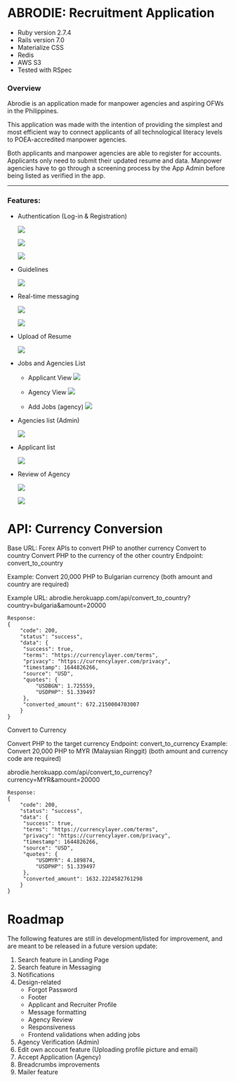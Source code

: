 # ABRODIE: Recruitment Application

* Ruby version 2.7.4
* Rails version 7.0
* Materialize CSS
* Redis
* AWS S3
* Tested with RSpec

### Overview

Abrodie is an application made for manpower agencies and aspiring OFWs in the Philippines.

This application was made with the intention of providing the simplest and most efficient way to connect applicants of all technological literacy levels to POEA-accredited manpower agencies.

Both applicants and manpower agencies are able to register for accounts. 
Applicants only need to submit their updated resume and data.
Manpower agencies have to go through a screening process by the App Admin before being listed as verified in the app. 

<hr/>

### Features:

* Authentication (Log-in & Registration)

  ![](app/assets/images/docs/abrodie-landing.png)
  
  ![](app/assets/images/docs/abrodie-signup1.png)
  
  ![](app/assets/images/docs/abrodie-signup2.png)
  
* Guidelines

  ![](app/assets/images/docs/abrodie-guidelines.png)
  
* Real-time messaging

  ![](app/assets/images/docs/abrodie-msg1.png)
  
  ![](app/assets/images/docs/abrodie-msg2.png)
  
* Upload of Resume

  ![](app/assets/images/docs/abrodie-resume.png)
  
* Jobs and Agencies List
  * Applicant View
  ![](app/assets/images/docs/abrodie-appjobs.png)
  
  * Agency View
  ![](app/assets/images/docs/abrodie-agencyjobs.png)
  
  * Add Jobs (agency)
  ![](app/assets/images/docs/abrodie-newjob.png)
  
* Agencies list (Admin)
 
  ![](app/assets/images/docs/abrodie-agencies.png)

* Applicant list

  ![](app/assets/images/docs/abrodie-applicants.png)

* Review of Agency
  
  ![](app/assets/images/docs/agency-review1.png)
  
  ![](app/assets/images/docs/agency-review2.png)

# API: Currency Conversion 

Base URL: Forex APIs to convert PHP to another currency
Convert to country
Convert PHP to the currency of the other country
Endpoint: convert_to_country

Example: Convert 20,000 PHP to Bulgarian currency (both amount and country are required)

Example URL: abrodie.herokuapp.com/api/convert_to_country?country=bulgaria&amount=20000
```
Response:
{
    "code": 200,
    "status": "success",
    "data": {
   	 "success": true,
   	 "terms": "https://currencylayer.com/terms",
   	 "privacy": "https://currencylayer.com/privacy",
   	 "timestamp": 1644826266,
   	 "source": "USD",
   	 "quotes": {
   		 "USDBGN": 1.725559,
   		 "USDPHP": 51.339497
   	 },
   	 "converted_amount": 672.2150004703007
    }
}
```

Convert to Currency

Convert PHP to the target currency
Endpoint: convert_to_currency
Example: Convert 20,000 PHP to MYR (Malaysian Ringgit) (both amount and currency code are required)

abrodie.herokuapp.com/api/convert_to_currency?currency=MYR&amount=20000

```
Response:
{
    "code": 200,
    "status": "success",
    "data": {
   	 "success": true,
   	 "terms": "https://currencylayer.com/terms",
   	 "privacy": "https://currencylayer.com/privacy",
   	 "timestamp": 1644826266,
   	 "source": "USD",
   	 "quotes": {
   		 "USDMYR": 4.189874,
   		 "USDPHP": 51.339497
   	 },
   	 "converted_amount": 1632.2224582761298
    }
}
```

# Roadmap

The following features are still in development/listed for improvement, and are meant to be released in a future version update: 

1. Search feature in Landing Page
2. Search feature in Messaging
3. Notifications
4. Design-related
   - Forgot Password
   - Footer
   - Applicant and Recruiter Profile
   - Message formatting
   - Agency Review
   - Responsiveness
   - Frontend validations when adding jobs
5. Agency Verification (Admin)
6. Edit own account feature (Uploading profile picture and email)
7. Accept Application (Agency)
8. Breadcrumbs improvements
9. Mailer feature


